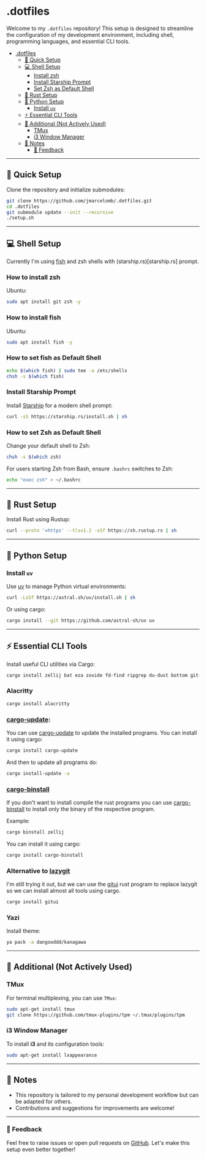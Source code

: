 # .dotfiles

Welcome to my `.dotfiles` repository!
This setup is designed to streamline the configuration of my development environment,
including shell, programming languages, and essential CLI tools.

<!--toc:start-->
- [.dotfiles](#dotfiles)
  - [🚀 Quick Setup](#🚀-quick-setup)
  - [💻 Shell Setup](#💻-shell-setup)
    - [Install zsh](#install-zsh)
    - [Install Starship Prompt](#install-starship-prompt)
    - [Set Zsh as Default Shell](#set-zsh-as-default-shell)
  - [🦀 Rust Setup](#🦀-rust-setup)
  - [🐍 Python Setup](#🐍-python-setup)
    - [Install `uv`](#install-uv)
  - [⚡ Essential CLI Tools](#essential-cli-tools)
  - [🔧 Additional (Not Actively Used)](#🔧-additional-not-actively-used)
    - [TMux](#tmux)
    - [i3 Window Manager](#i3-window-manager)
  - [📝 Notes](#📝-notes)
    - [🌟 Feedback](#🌟-feedback)
<!--toc:end-->

---

## 🚀 Quick Setup

Clone the repository and initialize submodules:

```sh
git clone https://github.com/jmarcelomb/.dotfiles.git
cd .dotfiles
git submodule update --init --recursive
./setup.sh
```

---

## 💻 Shell Setup

Currently I'm using [fish](https://fishshell.com/) and zsh shells with (starship.rs)[starship.rs] prompt.

### How to install zsh

Ubuntu:

```sh
sudo apt install git zsh -y
```

### How to install fish

Ubuntu:

```sh
sudo apt install fish -y
```
### How to set fish as Default Shell

```sh
echo $(which fish) | sudo tee -a /etc/shells
chsh -s $(which fish)
```

### Install Starship Prompt

Install [Starship](https://starship.rs/) for a modern shell prompt:

```sh
curl -sS https://starship.rs/install.sh | sh
```

### How to set Zsh as Default Shell

Change your default shell to Zsh:

```sh
chsh -s $(which zsh)
```

For users starting Zsh from Bash, ensure `.bashrc` switches to Zsh:

```sh
echo "exec zsh" > ~/.bashrc
```

---

## 🦀 Rust Setup

Install Rust using Rustup:

```sh
curl --proto '=https' --tlsv1.2 -sSf https://sh.rustup.rs | sh
```

---

## 🐍 Python Setup

### Install `uv`

Use [uv](https://astral.sh/uv/) to manage Python virtual environments:

```sh
curl -LsSf https://astral.sh/uv/install.sh | sh
```

Or using cargo:

```sh
cargo install --git https://github.com/astral-sh/uv uv
```

---

## ⚡ Essential CLI Tools

Install useful CLI utilities via Cargo:

```sh
cargo install zellij bat eza zoxide fd-find ripgrep du-dust bottom git-delta typos-cli yazi-fm yazi-cli
```

### Alacritty

```sh
cargo install alacritty
```

### [cargo-update](https://github.com/nabijaczleweli/cargo-update):

You can use [cargo-update](https://github.com/nabijaczleweli/cargo-update) to update the installed programs. You can install it using cargo:

```sh
cargo install cargo-update
```

And then to update all programs do:

```sh
cargo install-update -a
```

### [cargo-binstall](https://github.com/cargo-bins/cargo-binstall)

If you don't want to install compile the rust programs you can use [cargo-binstall](https://github.com/cargo-bins/cargo-binstall) to install only the binary of the respective program.

Example:
```sh
cargo binstall zellij
```

You can install it using cargo:

```sh
cargo install cargo-binstall
```

### Alternative to [lazygit](https://github.com/jesseduffield/lazygit)

I'm still trying it out, but we can use the [gitui](https://github.com/extrawurst/gitui) rust program to replace lazygit so we can install almost all tools using cargo.

```sh
cargo install gitui
```

### Yazi

Install theme:

```sh
ya pack -a dangooddd/kanagawa
```

---

## 🔧 Additional (Not Actively Used)

### TMux

For terminal multiplexing, you can use `TMux`:

```sh
sudo apt-get install tmux
git clone https://github.com/tmux-plugins/tpm ~/.tmux/plugins/tpm
```

### i3 Window Manager

To install **i3** and its configuration tools:

```sh
sudo apt-get install lxappearance
```

---

## 📝 Notes

- This repository is tailored to my personal development workflow but can be
adapted for others.
- Contributions and suggestions for improvements are welcome!

---

### 🌟 Feedback

Feel free to raise issues or open pull requests on [GitHub](https://github.com/jmarcelomb/.dotfiles).
Let's make this setup even better together!
